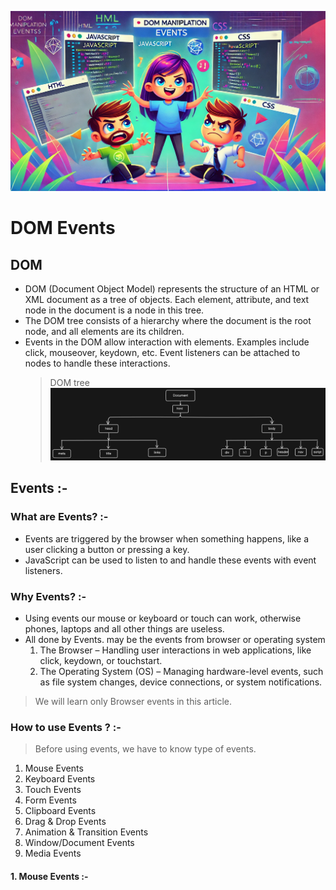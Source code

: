![title](./images/title.webp)

# DOM Events

## DOM

- DOM (Document Object Model) represents the structure of an HTML or XML document as a tree of objects. Each element, attribute, and text node in the document is a node in this tree.
- The DOM tree consists of a hierarchy where the document is the root node, and all elements are its children.
- Events in the DOM allow interaction with elements. Examples include click, mouseover, keydown, etc. Event listeners can be attached to nodes to handle these interactions.
  > DOM tree
  > ![tree](./images/tree.png)

## Events :-

### What are Events? :-

- Events are triggered by the browser when something happens, like a user clicking a button or pressing a key.
- JavaScript can be used to listen to and handle these events with event listeners.

### Why Events? :-

- Using events our mouse or keyboard or touch can work, otherwise phones, laptops and all other things are useless.
- All done by Events. may be the events from browser or operating system
  1. The Browser – Handling user interactions in web applications, like click, keydown, or touchstart.
  2. The Operating System (OS) – Managing hardware-level events, such as file system changes, device connections, or system notifications.

> We will learn only Browser events in this article.

### How to use Events ? :-

> Before using events, we have to know type of events.

1. Mouse Events
2. Keyboard Events
3. Touch Events
4. Form Events
5. Clipboard Events
6. Drag & Drop Events
7. Animation & Transition Events
8. Window/Document Events
9. Media Events

#### 1. Mouse Events :-
